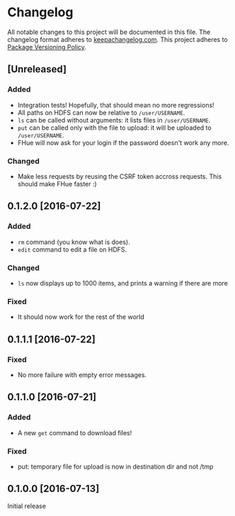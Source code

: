 # Changelog

All notable changes to this project will be documented in this file.
The changelog format adheres to [keepachangelog.com](http://keepachangelog.com/).
This project adheres to [Package Versioning Policy](http://pvp.haskell.org/).

## [Unreleased]

### Added
- Integration tests! Hopefully, that should mean no more regressions!
- All paths on HDFS can now be relative to `/user/USERNAME`.
- `ls` can be called without arguments: it lists files in `/user/USERNAME`.
- `put` can be called only with the file to upload: it will be uploaded to `/user/USERNAME`.
-  FHue will now ask for your login if the password doesn't work any more.

### Changed
- Make less requests by reusing the CSRF token accross requests. This should make FHue faster :)

## 0.1.2.0 [2016-07-22]

### Added
- `rm` command (you know what is does).
- `edit` command to edit a file on HDFS.

### Changed
- `ls` now displays up to 1000 items, and prints a warning if there are more

### Fixed
- It should now work for the rest of the world

## 0.1.1.1 [2016-07-22]

### Fixed
- No more failure with empty error messages.

## 0.1.1.0 [2016-07-21]

### Added
- A new `get` command to download files!

### Fixed
- put: temporary file for upload is now in destination dir and not /tmp

## 0.1.0.0 [2016-07-13]
Initial release
